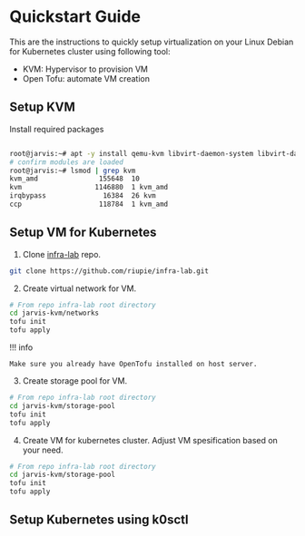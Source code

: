 # Quickstart Guide
This are the instructions to quickly setup virtualization on your Linux Debian for Kubernetes cluster using following tool:
* KVM: Hypervisor to provision VM
* Open Tofu: automate VM creation

## Setup KVM
Install required packages

```bash

root@jarvis:~# apt -y install qemu-kvm libvirt-daemon-system libvirt-daemon virtinst bridge-utils libosinfo-bin libguestfs-tools
# confirm modules are loaded
root@jarvis:~# lsmod | grep kvm
kvm_amd               155648  10
kvm                  1146880  1 kvm_amd
irqbypass              16384  26 kvm
ccp                   118784  1 kvm_amd
```

## Setup VM for Kubernetes

1. Clone [infra-lab](https://github.com/riupie/infra-lab.git) repo.

```bash
git clone https://github.com/riupie/infra-lab.git
```

2. Create virtual network for VM.

```bash
# From repo infra-lab root directory
cd jarvis-kvm/networks
tofu init
tofu apply
```

!!! info

    Make sure you already have OpenTofu installed on host server.

3. Create storage pool for VM.

```bash
# From repo infra-lab root directory
cd jarvis-kvm/storage-pool
tofu init
tofu apply
```

4. Create VM for kubernetes cluster. Adjust VM spesification based on your need.

```bash
# From repo infra-lab root directory
cd jarvis-kvm/storage-pool
tofu init
tofu apply
```

## Setup Kubernetes using k0sctl